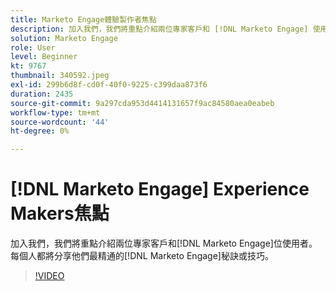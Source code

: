 ```yaml
---
title: Marketo Engage體驗製作者焦點
description: 加入我們，我們將重點介紹兩位專家客戶和 [!DNL Marketo Engage] 使用者。 每個人都將分享他們最精通的 [!DNL Marketo Engage] 提示或技巧。
solution: Marketo Engage
role: User
level: Beginner
kt: 9767
thumbnail: 340592.jpeg
exl-id: 299b6d8f-cd0f-40f0-9225-c399daa873f6
duration: 2435
source-git-commit: 9a297cda953d4414131657f9ac84580aea0eabeb
workflow-type: tm+mt
source-wordcount: '44'
ht-degree: 0%

---
```


# [!DNL Marketo Engage] Experience Makers焦點

加入我們，我們將重點介紹兩位專家客戶和[!DNL Marketo Engage]位使用者。 每個人都將分享他們最精通的[!DNL Marketo Engage]秘訣或技巧。

>[!VIDEO](https://video.tv.adobe.com/v/340592/?quality=12&learn=on)
